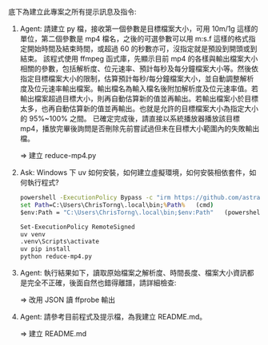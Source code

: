 底下為建立此專案之所有提示訊息及指令:

1. Agent: 請建立 py 檔，接收第一個參數是目標檔案大小，可用 10m/1g 這樣的單位，第二個參數是 mp4 檔名，之後的可選參數可以用 m:s.f 這樣的格式指定開始時間及結束時間，或超過 60 的秒數亦可，沒指定就是預設到開頭或到結束。
   該程式使用 ffmpeg 函式庫，先顯示目前 mp4 的各樣與輸出檔案大小相關的參數，包括解析度、位元速率、預計每秒及每分鐘檔案大小等。然後依指定目標檔案大小的限制，估算預計每秒/每分鐘檔案大小，並自動調整解析度及位元速率輸出檔案。輸出檔名為輸入檔名後附加解析度及位元速率值。若輸出檔案超過目標大小，則再自動估算新的值並再輸出。若輸出檔案小於目標太多，也再自動估算新的值並再輸出。也就是允許的目標檔案大小為指定大小的 95%~100% 之間。
   已確定完成後，請直接以系統播放器播放該目標 mp4，播放完畢後詢問是否刪除先前嘗試過但未在目標大小範圍內的失敗輸出檔。

   => 建立 reduce-mp4.py

2. Ask: Windows 下 uv 如何安裝，如何建立虛擬環境，如何安裝相依套件，如何執行程式?

   ```cmd
   powershell -ExecutionPolicy Bypass -c "irm https://github.com/astral-sh/uv/releases/download/0.6.12/uv-installer.ps1 | iex"
   set Path=C:\Users\ChrisTorng\.local\bin;%Path%   (cmd)
   $env:Path = "C:\Users\ChrisTorng\.local\bin;$env:Path"   (powershell)
   ```

   ```ps
   Set-ExecutionPolicy RemoteSigned
   uv venv
   .venv\Scripts\activate
   uv pip install
   python reduce-mp4.py
   ```

3. Agent: 執行結果如下，讀取原始檔案之解析度、時間長度、檔案大小資訊都是完全不正確，後面自然也錯得離譜，請詳細檢查:

   => 改用 JSON 讀 ffprobe 輸出

4. Agent: 請參考目前程式及提示檔，為我建立 README.md。

   => 建立 README.md